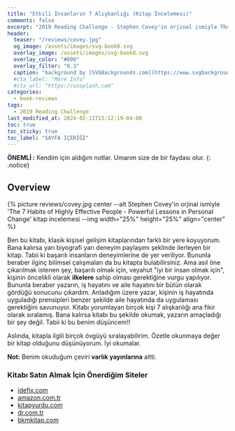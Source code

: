 ```yaml
---
title: "Etkili İnsanların 7 Alışkanlığı (Kitap İncelemesi)"
comments: false
excerpt: "2019 Reading Challenge - Stephen Covey'in orjinal ismiyle The 7 Habits of Highly Effective People: Powerful Lessons in Personal Change kitabı ile ilgili Yorumum"
header:
  teaser: "/reviews/covey.jpg"
  og_image: /assets/images/svg-book8.svg
  overlay_image: /assets/images/svg-book8.svg
  overlay_color: "#000"
  overlay_filter: "0.3"
  caption: "background by [SVGBackgrounds.com](https://www.svgbackgrounds.com/)"
  #cta_label: "More Info"
  #cta_url: "https://unsplash.com"
categories:
  - book-reviews
tags:
  - 2019 Reading Challenge
last_modified_at: 2024-02-11T15:12:19-04:00
toc: true
toc_sticky: true
toc_label: "SAYFA İÇERİĞİ"
---
```


**ÖNEMLİ :** Kendim için aldığım notlar. Umarım size de bir faydası olur.
{: .notice}

## Overview

{% picture reviews/covey.jpg center --alt Stephen Covey'in orjinal ismiyle 'The 7 Habits of Highly Effective People - Powerful Lessons in Personal Change' kitap incelemesi --img width="25%" height="25%" align="center" %}<br/>

Ben bu kitabı, klasik kişisel gelişim kitaplarından farklı bir yere koyuyorum. Bana kalırsa yarı biyografi yarı deneyim paylaşımı şeklinde ilerleyen bir kitap. Tabii ki başarılı insanların deneyimlerine de yer veriliyor. Bununla beraber ilginç bilimsel çalışmaları da bu kitapta bulabilirsiniz. Ama asıl öne çıkarılmak istenen şey, başarılı olmak için, veyahut "iyi bir insan olmak için", kişinin öncelikli olarak **ilkelere** sahip olması gerektiğine vurgu yapılıyor. Bununla beraber yazarın, iş hayatını ve aile hayatını bir bütün olarak gördüğü sonucunu çıkardım. Anladığım üzere yazar, kişinin iş hayatında uyguladığı prensipleri benzer şekilde aile hayatında da uygulaması gerektiğini savunuyor. Kitabı yorumlayan birçok kişi 7 alışkanlığı ana fikir olarak sıralamış. Bana kalırsa kitabı bu şekilde okumak, yazarın amaçladığı bir şey değil. Tabii ki bu benim düşüncem!!


Aslında, kitapla ilgili birçok övgüyü sıralayabilirim. Özetle okunmaya değer bir kitap olduğunu düşünüyorum. İyi okumalar.

**Not:** Benim okuduğum çeviri **varlık yayınlarına** aitti.

### Kitabı Satın Almak İçin Önerdiğim Siteler

* [idefix.com](https://www.idefix.com/etkili-insanlarin-7-aliskanligi-p-194874?vendorId=3)
* [amazon.com.tr](https://amzn.eu/d/j5EruoD)
* [kitapyurdu.com](https://www.kitapyurdu.com/kitap/etkili-insanlarin-7-aliskanligi/1138.html)
* [dr.com.tr](https://www.dr.com.tr/Kitap/Etkili-Insanlarin-7-Aliskanligi/Egitim-Basvuru/Kisisel-Gelisim/urunno=0000000061005)
* [bkmkitap.com](https://www.bkmkitap.com/etkili-insanlarin-7-aliskanligi-498519?waw_keyword=etkili%20insanlarn)